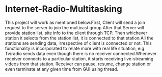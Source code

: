 # Internet-Radio-Multitasking
This project will work as mentioned below.First, Client will send a join request to the server to join the multicast group.After that Server will provide station list, site info to the client through TCP. Then whichever station it selects from the station list, it is connected to that station.All the stations are sending data, irrespective of client is connected or not. This functionality is incorporated to relate more with real life situation, e.g Tv/radio sends data even though there is no receiver connected.Whenever receiver connects to a particular station, it starts receiving live-streaming videos from that station. Receiver can pause, resume, change station or even terminate at any given time from GUI using thread.
